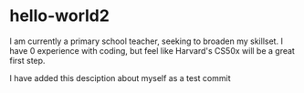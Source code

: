 # hello-world2

I am currently a primary school teacher, seeking to broaden my skillset. I have 0 experience with coding, but feel like Harvard's CS50x will be a great first step.

I have added this desciption about myself as a test commit
